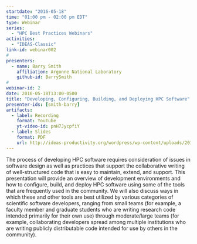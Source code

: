 ```yaml
---
startdate: "2016-05-18"
time: "01:00 pm - 02:00 pm EDT"
type: Webinar
series:
  - "HPC Best Practices Webinars"
activities:
  - "IDEAS-Classic"
link-id: webinar002
#
presenters:
  - name: Barry Smith
    affiliation: Argonne National Laboratory
    github-id: BarrySmith
#
webinar-id: 2
date: 2016-05-18T13:00-0500
title: "Developing, Configuring, Building, and Deploying HPC Software"
presenter-ids: [smith-barry]
artifacts:
  - label: Recording
    format: YouTube
    yt-video-id: pnH7JycpfiY
  - label: Slides
    format: PDF
    url: http://ideas-productivity.org/wordpress/wp-content/uploads/2018/03/webinar002-MakeConfigureIDE.pdf
---
```

The process of developing HPC software requires consideration of
issues in software design as well as practices that support the
collaborative writing of well-structured code that is easy to
maintain, extend, and support.  This presentation will provide an
overview of development environments and how to configure, build, and
deploy HPC software using some of the tools that are frequently used
in the community.  We will also discuss ways in which these and other
tools are best utilized by various categories of scientific software
developers, ranging from small teams (for example, a faculty member
and graduate students who are writing research code intended primarily
for their own use) through moderate/large teams (for example,
collaborating developers spread among multiple institutions who are
writing publicly distributable code intended for use by others in the
community).
